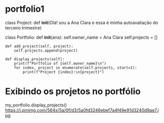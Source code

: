 # portfolio1
class Project:
    def __init__(Olá! sou a Ana Clara e essa é minha autoavaliação do terceiro trimestre) 


class Portfolio:
    def __init__(ana):
        self.owner_name = Ana Clara
        self.projects = []

    def add_project(self, project):
        self.projects.append(project)

    def display_projects(self):
        print(f"Portfolio of {self.owner_name}\n")
        for index, project in enumerate(self.projects, start=1):
            print(f"Project {index}:\n{project}")

# Exibindo os projetos no portfólio
my_portfolio.display_projects()
https://i.pinimg.com/564x/5a/0f/d3/5a0fd3246ebef7a4f49e91d3240d9ae7.jpg 

